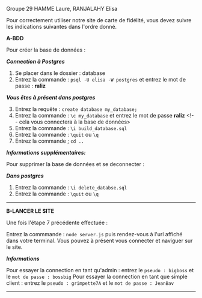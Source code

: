 Groupe 29
HAMME Laure,
RANJALAHY Elisa

Pour correctement utiliser notre site de carte de fidélité, vous devez suivre les indications suivantes dans l'ordre donné.

**A-BDD**

Pour créer la base de données :

***Connection à Postgres***
1) Se placer dans le dossier : database
2) Entrez la commande : `psql -U elisa -W postgres` et entrez le mot de passe : **raliz** 

***Vous êtes à présent dans postgres***

3) Entrez la requête : `create database my_database;`
4) Entrez la commande : `\c my_database` et entrez le mot de passe **raliz** <!-- cela vous connectera à la base de données>
5) Entrez la commande : `\i build_database.sql` <!--va construire les tables-->
6) Entrez la commande : `\quit` ou `\q` <!--ce qui vous fera sortir de Postgres-->
7) Entrez la commande ; `cd ..` <!--pour revenir à la racine-->


***Informations supplémentaires:***

Pour supprimer la base de données et se deconnecter :

***Dans postgres*** 

1) Entrez la commande : `\i delete_databse.sql`
2) Entrez la commande : `\quit` ou `\q` <!--ce qui vous fera sortir de Postgres-->

_________________________________________________________________________________________________________________________________________

**B-LANCER LE SITE**

Une fois l'étape 7 précédente effectuée :

Entrez la commmande : `node server.js` puis rendez-vous à l'url affiché dans votre terminal.
Vous pouvez à présent vous connecter et naviguer sur le site.


***Informations***

Pour essayer la connection en tant qu'admin : entrez le `pseudo : bigboss` et le `mot de passe : bossbig`
Pour essayer la connection en tant que simple client : entrez le `pseudo : grimpette7A` et le `mot de passe : JeanBav`

_________________________________________________________________________________________________________________________________________
